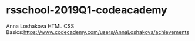 # rsschool-2019Q1-codeacademy

Anna Loshakova
HTML CSS Basics:https://www.codecademy.com/users/AnnaLoshakova/achievements
